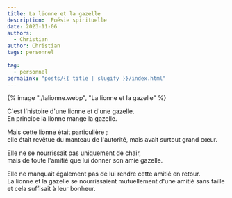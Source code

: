 ```yaml
---
title: La lionne et la gazelle
description:  Poésie spirituelle
date: 2023-11-06
authors:
  - Christian
author: Christian
tags: personnel
  
tag: 
  - personnel
permalink: "posts/{{ title | slugify }}/index.html"
---
```


{% image "./lalionne.webp", "La lionne et la gazelle" %}  

C'est l'histoire d'une lionne et d'une gazelle.  
En principe la lionne mange la gazelle. 
  
Mais cette lionne était particulière ;  
elle était revêtue du manteau de l'autorité, mais avait surtout grand cœur.   

Elle ne se nourrissait pas uniquement de chair,   
mais de toute l'amitié que lui donner son amie gazelle.  
 
Elle ne manquait également pas de lui rendre cette amitié en retour.  
La lionne et la gazelle se nourrissaient mutuellement d'une amitié sans faille et cela suffisait à leur bonheur.